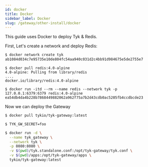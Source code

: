 ```yaml
---
id: docker
title: Docker
sidebar_label: Docker
slug: /gateway/other-install/docker
---
```


This guide uses Docker to deploy Tyk & Redis.


First, Let's create a network and deploy Redis:

```bash
$ docker network create tyk
ab1084d034c7e95735e10de804fc54aa940c031d2c4bb91d984675e5de2755e7
```

```
$ docker pull redis:4.0-alpine
4.0-alpine: Pulling from library/redis
....
docker.io/library/redis:4.0-alpine

$ docker run -itd --rm --name redis --network tyk -p 127.0.0.1:6379:6379 redis:4.0-alpine
ea54db4da4b228b7868449882062a962f75a7b2d43cdb0ac5205fb4ccdbcde23
```

Now we can deploy the Gateway
```bash
$ docker pull tykio/tyk-gateway:latest

$ TYK_GW_SECRET=foo

$ docker run -d \
  --name tyk_gateway \
  --network tyk \
  -p 8080:8080 \
  -v $(pwd)/tyk.standalone.conf:/opt/tyk-gateway/tyk.conf \
  -v $(pwd)/apps:/opt/tyk-gateway/apps \
  tykio/tyk-gateway:latest
```